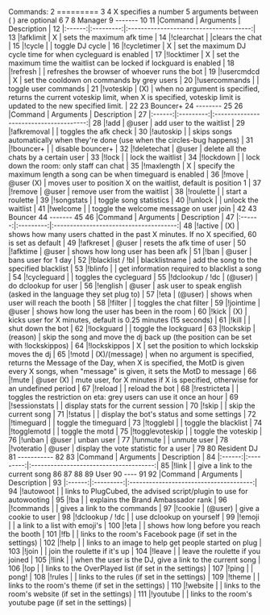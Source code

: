 Commands: 2 ========= 3
4 X specifies a number 5 arguments between ( ) are optional 6
7
8 Manager 9 ------- 10
11 |Command | Arguments | Description | 12 |:------:|:---------:|:--------------------------------------:| 13 |!afklimit | X | sets the maximum afk time | 14 |!clearchat | |clears the chat | 15 |!cycle | | toggle DJ cycle | 16 |!cycletimer | X | set the maximum DJ cycle time for when cycleguard is enabled | 17 |!locktimer | X | set the maximum time the waitlist can be locked if lockguard is enabled | 18 |!refresh | | refreshes the browser of whoever runs the bot | 19 |!usercmdcd | X | set the cooldown on commands by grey users | 20 |!usercommands | | toggle user commands | 21 |!voteskip | (X) | when no argument is specified, returns the current voteskip limit, when X is specified, voteskip limit is updated to the new specified limit. | 22
23 Bouncer+ 24 -------- 25
26 |Command | Arguments | Description | 27 |:------:|:---------:|:--------------------------------------:| 28 |!add | @user | add user to the waitlist | 29 |!afkremoval | | toggles the afk check | 30 |!autoskip | | skips songs automatically when they're done (use when the circles-bug happens) | 31 |!bouncer+ | | disable bouncer+ | 32 |!deletechat | @user | delete all the chats by a certain user | 33 |!lock | | lock the waitlist | 34 |!lockdown | | lock down the room: only staff can chat | 35 |!maxlength | X | specify the maximum length a song can be when timeguard is enabled | 36 |!move | @user (X) | moves user to position X on the waitlist, default is position 1 | 37 |!remove | @user | remove user from the waitlist | 38 |!roulette | | start a roulette | 39 |!songstats | | toggle song statistics | 40 |!unlock | | unlock the waitlist | 41 |!welcome | | toggle the welcome message on user join | 42
43 Bouncer 44 ------- 45
46 |Command | Arguments | Description | 47 |:------:|:---------:|:--------------------------------------:| 48 |!active | (X) | shows how many users chatted in the past X minutes. If no X specified, 60 is set as default | 49 |!afkreset | @user | resets the afk time of user | 50 |!afktime | @user | shows how long user has been afk | 51 |!ban | @user | bans user for 1 day | 52 |!blacklist / !bl | blacklistname | add the song to the specified blacklist | 53 |!blinfo | | get information required to blacklist a song | 54 |!cycleguard | | toggles the cycleguard | 55 |!dclookup / !dc | (@user) | do dclookup for user | 56 |!english | @user | ask user to speak english (asked in the language they set plug to) | 57 |!eta | (@user) | shows when user will reach the booth | 58 |!filter | | toggles the chat filter | 59 |!jointime | @user | shows how long the user has been in the room | 60 |!kick | (X) | kicks user for X minutes, default is 0.25 minutes (15 seconds) | 61 |!kill | | shut down the bot | 62 |!lockguard | | toggle the lockguard | 63 |!lockskip | (reason) | skip the song and move the dj back up (the position can be set with !lockskippos) | 64 |!lockskippos | X | set the position to which lockskip moves the dj | 65 |!motd | (X)/(message) | when no argument is specified, returns the Message of the Day, when X is specified, the MotD is given every X songs, when "message" is given, it sets the MotD to message | 66 |!mute | @user (X) | mute user, for X minutes if X is specified, otherwise for an undefined period | 67 |!reload | | reload the bot | 68 |!restricteta | | toggles the restriction on eta: grey users can use it once an hour | 69 |!sessionstats | | display stats for the current session | 70 |!skip | | skip the current song | 71 |!status | | display the bot's status and some settings | 72 |!timeguard | | toggle the timeguard | 73 |!togglebl | | toggle the blacklist | 74 |!togglemotd | | toggle the motd | 75 |!togglevoteskip | | toggle the voteskip | 76 |!unban | @user | unban user | 77 |!unmute | | unmute user | 78 |!voteratio | @user | display the vote statistic for a user | 79
80 Resident DJ 81 ----------- 82
83 |Command | Arguments | Description | 84 |:------:|:---------:|:--------------------------------------:| 85 |!link | | give a link to the current song 86
87
88
89 User 90 ---- 91
92 |Command | Arguments | Description | 93 |:------:|:---------:|:--------------------------------------:| 94 |!autowoot | | links to PlugCubed, the advised script/plugin to use for autowooting | 95 |!ba | | explains the Brand Ambassador rank | 96 |!commands | | gives a link to the commands | 97 |!cookie | (@user) | give a cookie to user | 98 |!dclookup / !dc | | use dclookup on yourself | 99 |!emoji | | a link to a list with emoji's | 100 |!eta | | shows how long before you reach the booth | 101 |!fb | | links to the room's Facebook page (if set in the settings) | 102 |!help | | links to an image to help get people started on plug | 103 |!join | | join the roulette if it's up | 104 |!leave | | leave the roulette if you joined | 105 |!link | | when the user is the DJ, give a link to the current song | 106 |!op | | links to the OverPlayed list (if set in the settings) | 107 |!ping | | pong! | 108 |!rules | | links to the rules (if set in the settings) | 109 |!theme | | links to the room's theme (if set in the settings) | 110 |!website | | links to the room's website (if set in the settings) | 111 |!youtube | | links to the room's youtube page (if set in the settings) |
